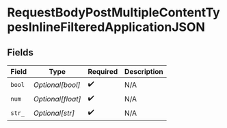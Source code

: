 # RequestBodyPostMultipleContentTypesInlineFilteredApplicationJSON


## Fields

| Field              | Type               | Required           | Description        |
| ------------------ | ------------------ | ------------------ | ------------------ |
| `bool`             | *Optional[bool]*   | :heavy_check_mark: | N/A                |
| `num`              | *Optional[float]*  | :heavy_check_mark: | N/A                |
| `str_`             | *Optional[str]*    | :heavy_check_mark: | N/A                |